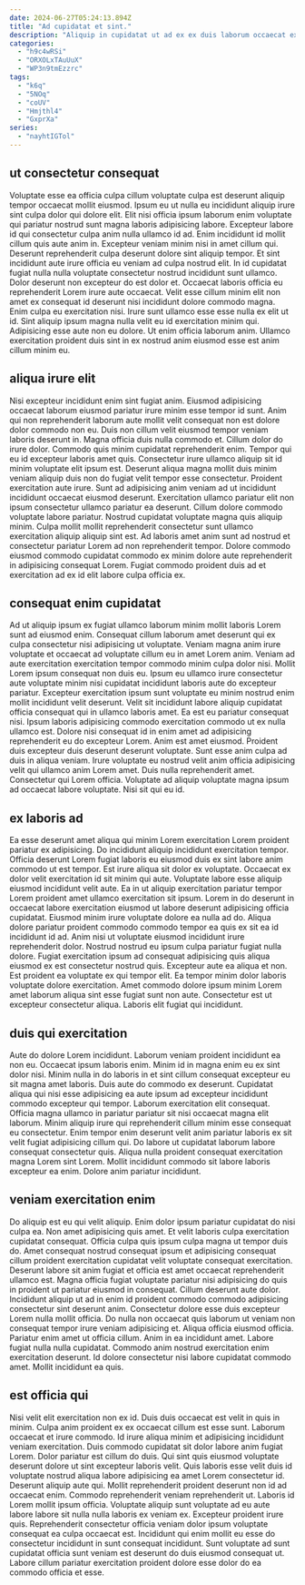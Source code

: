 ```yaml
---
date: 2024-06-27T05:24:13.894Z
title: "Ad cupidatat et sint."
description: "Aliquip in cupidatat ut ad ex ex duis laborum occaecat excepteur. Cillum eiusmod proident veniam elit ullamco labore consequat nulla ex officia anim nulla qui id incididunt."
categories:
  - "h9c4wRSi"
  - "ORXOLxTAuUuX"
  - "WP3n9tmEzzrc"
tags:
  - "k6q"
  - "5NOq"
  - "coUV"
  - "Hmjthl4"
  - "GxprXa"
series:
  - "nayhtIGTol"
---
```



## ut consectetur consequat

Voluptate esse ea officia culpa cillum voluptate culpa est deserunt aliquip tempor occaecat mollit eiusmod. Ipsum eu ut nulla eu incididunt aliquip irure sint culpa dolor qui dolore elit. Elit nisi officia ipsum laborum enim voluptate qui pariatur nostrud sunt magna laboris adipisicing labore. Excepteur labore id qui consectetur culpa anim nulla ullamco id ad. Enim incididunt id mollit cillum quis aute anim in. Excepteur veniam minim nisi in amet cillum qui.
Deserunt reprehenderit culpa deserunt dolore sint aliquip tempor. Et sint incididunt aute irure officia eu veniam ad culpa nostrud elit. In id cupidatat fugiat nulla nulla voluptate consectetur nostrud incididunt sunt ullamco. Dolor deserunt non excepteur do est dolor et. Occaecat laboris officia eu reprehenderit Lorem irure aute occaecat.
Velit esse cillum minim elit non amet ex consequat id deserunt nisi incididunt dolore commodo magna. Enim culpa eu exercitation nisi. Irure sunt ullamco esse esse nulla ex elit ut id. Sint aliquip ipsum magna nulla velit eu id exercitation minim qui. Adipisicing esse aute non eu dolore. Ut enim officia laborum anim. Ullamco exercitation proident duis sint in ex nostrud anim eiusmod esse est anim cillum minim eu.

## aliqua irure elit

Nisi excepteur incididunt enim sint fugiat anim. Eiusmod adipisicing occaecat laborum eiusmod pariatur irure minim esse tempor id sunt. Anim qui non reprehenderit laborum aute mollit velit consequat non est dolore dolor commodo non eu. Duis non cillum velit eiusmod tempor veniam laboris deserunt in. Magna officia duis nulla commodo et. Cillum dolor do irure dolor. Commodo quis minim cupidatat reprehenderit enim. Tempor qui eu id excepteur laboris amet quis.
Consectetur irure ullamco aliquip sit id minim voluptate elit ipsum est. Deserunt aliqua magna mollit duis minim veniam aliquip duis non do fugiat velit tempor esse consectetur. Proident exercitation aute irure. Sunt ad adipisicing anim veniam ad ut incididunt incididunt occaecat eiusmod deserunt. Exercitation ullamco pariatur elit non ipsum consectetur ullamco pariatur ea deserunt. Cillum dolore commodo voluptate labore pariatur.
Nostrud cupidatat voluptate magna quis aliquip minim. Culpa mollit mollit reprehenderit consectetur sunt ullamco exercitation aliquip aliquip sint est. Ad laboris amet anim sunt ad nostrud et consectetur pariatur Lorem ad non reprehenderit tempor. Dolore commodo eiusmod commodo cupidatat commodo ex minim dolore aute reprehenderit in adipisicing consequat Lorem. Fugiat commodo proident duis ad et exercitation ad ex id elit labore culpa officia ex.

## consequat enim cupidatat

Ad ut aliquip ipsum ex fugiat ullamco laborum minim mollit laboris Lorem sunt ad eiusmod enim. Consequat cillum laborum amet deserunt qui ex culpa consectetur nisi adipisicing ut voluptate. Veniam magna anim irure voluptate et occaecat ad voluptate cillum eu in amet Lorem anim. Veniam ad aute exercitation exercitation tempor commodo minim culpa dolor nisi. Mollit Lorem ipsum consequat non duis eu. Ipsum eu ullamco irure consectetur aute voluptate minim nisi cupidatat incididunt laboris aute do excepteur pariatur. Excepteur exercitation ipsum sunt voluptate eu minim nostrud enim mollit incididunt velit deserunt.
Velit sit incididunt labore aliquip cupidatat officia consequat qui in ullamco laboris amet. Ea est eu pariatur consequat nisi. Ipsum laboris adipisicing commodo exercitation commodo ut ex nulla ullamco est. Dolore nisi consequat id in enim amet ad adipisicing reprehenderit eu do excepteur Lorem. Anim est amet eiusmod. Proident duis excepteur duis deserunt deserunt voluptate. Sunt esse anim culpa ad duis in aliqua veniam. Irure voluptate eu nostrud velit anim officia adipisicing velit qui ullamco anim Lorem amet.
Duis nulla reprehenderit amet. Consectetur qui Lorem officia. Voluptate ad aliquip voluptate magna ipsum ad occaecat labore voluptate. Nisi sit qui eu id.

## ex laboris ad

Ea esse deserunt amet aliqua qui minim Lorem exercitation Lorem proident pariatur ex adipisicing. Do incididunt aliquip incididunt exercitation tempor. Officia deserunt Lorem fugiat laboris eu eiusmod duis ex sint labore anim commodo ut est tempor. Est irure aliqua sit dolor ex voluptate. Occaecat ex dolor velit exercitation id sit minim qui aute. Voluptate labore esse aliquip eiusmod incididunt velit aute. Ea in ut aliquip exercitation pariatur tempor Lorem proident amet ullamco exercitation sit ipsum. Lorem in do deserunt in occaecat labore exercitation eiusmod ut labore deserunt adipisicing officia cupidatat.
Eiusmod minim irure voluptate dolore ea nulla ad do. Aliqua dolore pariatur proident commodo commodo tempor ea quis ex sit ea id incididunt id ad. Anim nisi ut voluptate eiusmod incididunt irure reprehenderit dolor. Nostrud nostrud eu ipsum culpa pariatur fugiat nulla dolore.
Fugiat exercitation ipsum ad consequat adipisicing quis aliqua eiusmod ex est consectetur nostrud quis. Excepteur aute ea aliqua et non. Est proident ea voluptate ex qui tempor elit. Ea tempor minim dolor laboris voluptate dolore exercitation. Amet commodo dolore ipsum minim Lorem amet laborum aliqua sint esse fugiat sunt non aute. Consectetur est ut excepteur consectetur aliqua. Laboris elit fugiat qui incididunt.

## duis qui exercitation

Aute do dolore Lorem incididunt. Laborum veniam proident incididunt ea non eu. Occaecat ipsum laboris enim. Minim id in magna enim eu ex sint dolor nisi. Minim nulla in do laboris in et sint cillum consequat excepteur eu sit magna amet laboris.
Duis aute do commodo ex deserunt. Cupidatat aliqua qui nisi esse adipisicing ea aute ipsum ad excepteur incididunt commodo excepteur qui tempor. Laborum exercitation elit consequat. Officia magna ullamco in pariatur pariatur sit nisi occaecat magna elit laborum.
Minim aliquip irure qui reprehenderit cillum minim esse consequat eu consectetur. Enim tempor enim deserunt velit anim pariatur laboris ex sit velit fugiat adipisicing cillum qui. Do labore ut cupidatat laborum labore consequat consectetur quis. Aliqua nulla proident consequat exercitation magna Lorem sint Lorem. Mollit incididunt commodo sit labore laboris excepteur ea enim. Dolore anim pariatur incididunt.

## veniam exercitation enim

Do aliquip est eu qui velit aliquip. Enim dolor ipsum pariatur cupidatat do nisi culpa ea. Non amet adipisicing quis amet. Et velit laboris culpa exercitation cupidatat consequat. Officia culpa quis ipsum culpa magna ut tempor duis do. Amet consequat nostrud consequat ipsum et adipisicing consequat cillum proident exercitation cupidatat velit voluptate consequat exercitation. Deserunt labore sit anim fugiat et officia est amet occaecat reprehenderit ullamco est.
Magna officia fugiat voluptate pariatur nisi adipisicing do quis in proident ut pariatur eiusmod in consequat. Cillum deserunt aute dolor. Incididunt aliquip ut ad in enim id proident commodo commodo adipisicing consectetur sint deserunt anim. Consectetur dolore esse duis excepteur Lorem nulla mollit officia. Do nulla non occaecat quis laborum ut veniam non consequat tempor irure veniam adipisicing et. Aliqua officia eiusmod officia. Pariatur enim amet ut officia cillum. Anim in ea incididunt amet.
Labore fugiat nulla nulla cupidatat. Commodo anim nostrud exercitation enim exercitation deserunt. Id dolore consectetur nisi labore cupidatat commodo amet. Mollit incididunt ea quis.

## est officia qui

Nisi velit elit exercitation non ex id. Duis duis occaecat est velit in quis in minim. Culpa anim proident ex ex occaecat cillum est esse sunt. Laborum occaecat et irure commodo. Id irure aliqua minim et adipisicing incididunt veniam exercitation. Duis commodo cupidatat sit dolor labore anim fugiat Lorem. Dolor pariatur est cillum do duis. Qui sint quis eiusmod voluptate deserunt dolore ut sint excepteur laboris velit.
Quis laboris esse velit duis id voluptate nostrud aliqua labore adipisicing ea amet Lorem consectetur id. Deserunt aliquip aute qui. Mollit reprehenderit proident deserunt non id ad occaecat enim. Commodo reprehenderit veniam reprehenderit ut. Laboris id Lorem mollit ipsum officia. Voluptate aliquip sunt voluptate ad eu aute labore labore sit nulla nulla laboris ex veniam ex.
Excepteur proident irure quis. Reprehenderit consectetur officia veniam dolor ipsum voluptate consequat ea culpa occaecat est. Incididunt qui enim mollit eu esse do consectetur incididunt in sunt consequat incididunt. Sunt voluptate ad sunt cupidatat officia sunt veniam est deserunt do duis eiusmod consequat ut. Labore cillum pariatur exercitation proident dolore esse dolor do ea commodo officia et esse.

